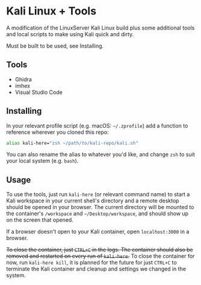 # Kali Linux + Tools
A modification of the LinuxServer Kali Linux build plus some additional tools and local scripts to make using Kali quick and dirty.

Must be built to be used, see Installing.

## Tools
- Ghidra
- imhex
- Visual Studio Code

## Installing
In your relevant profile script (e.g. macOS: `~/.zprofile`) add a function to reference wherever you cloned this repo:
```zsh
alias kali-here="zsh ~/path/to/kali-repo/kali.sh"
```
You can also rename the alias to whatever you'd like, and change `zsh` to suit your local system (e.g. `bash`).

## Usage
To use the tools, just run `kali-here` (or relevant command name) to start a Kali workspace in your current shell's directory and a remote desktop should be opened in your browser. The current directory will be mounted to the container's `/workspace` and `~/Desktop/workspace`, and should show up on the screen that opened.

If a browser doesn't open to your Kali container, open `localhost:3000` in a browser.

~~To close the container, just `CTRL+C` in the logs. The container should also be removed and restarted on every run of `kali-here`.~~
To close the container for now, run `kali-here kill`, it is planned for the future for just `CTRL+C` to terminate the Kali container and cleanup and settings we changed in the system.
